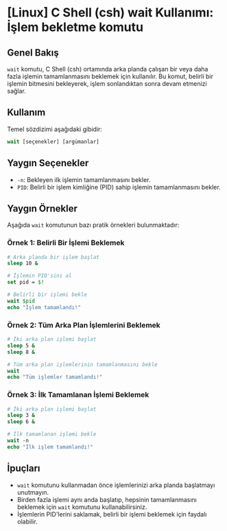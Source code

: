 # [Linux] C Shell (csh) wait Kullanımı: İşlem bekletme komutu

## Genel Bakış
`wait` komutu, C Shell (csh) ortamında arka planda çalışan bir veya daha fazla işlemin tamamlanmasını beklemek için kullanılır. Bu komut, belirli bir işlemin bitmesini bekleyerek, işlem sonlandıktan sonra devam etmenizi sağlar.

## Kullanım
Temel sözdizimi aşağıdaki gibidir:

```csh
wait [seçenekler] [argümanlar]
```

## Yaygın Seçenekler
- `-n`: Bekleyen ilk işlemin tamamlanmasını bekler.
- `PID`: Belirli bir işlem kimliğine (PID) sahip işlemin tamamlanmasını bekler.

## Yaygın Örnekler
Aşağıda `wait` komutunun bazı pratik örnekleri bulunmaktadır:

### Örnek 1: Belirli Bir İşlemi Beklemek
```csh
# Arka planda bir işlem başlat
sleep 10 &

# İşlemin PID'sini al
set pid = $!

# Belirli bir işlemi bekle
wait $pid
echo "İşlem tamamlandı!"
```

### Örnek 2: Tüm Arka Plan İşlemlerini Beklemek
```csh
# İki arka plan işlemi başlat
sleep 5 &
sleep 8 &

# Tüm arka plan işlemlerinin tamamlanmasını bekle
wait
echo "Tüm işlemler tamamlandı!"
```

### Örnek 3: İlk Tamamlanan İşlemi Beklemek
```csh
# İki arka plan işlemi başlat
sleep 3 &
sleep 6 &

# İlk tamamlanan işlemi bekle
wait -n
echo "İlk işlem tamamlandı!"
```

## İpuçları
- `wait` komutunu kullanmadan önce işlemlerinizi arka planda başlatmayı unutmayın.
- Birden fazla işlemi aynı anda başlatıp, hepsinin tamamlanmasını beklemek için `wait` komutunu kullanabilirsiniz.
- İşlemlerin PID'lerini saklamak, belirli bir işlemi beklemek için faydalı olabilir.